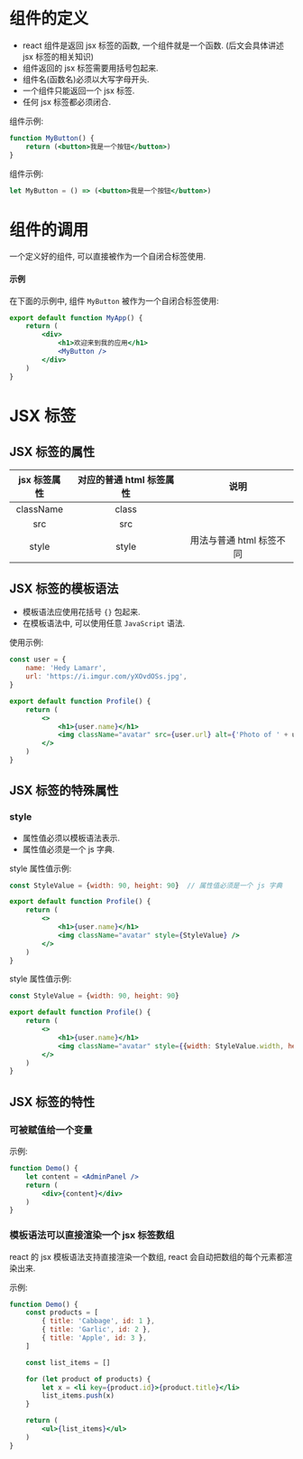 # 组件的定义

* react 组件是返回 jsx 标签的函数, 一个组件就是一个函数. (后文会具体讲述 jsx 标签的相关知识)
* 组件返回的 jsx 标签需要用括号包起来.
* 组件名(函数名)必须以大写字母开头.
* 一个组件只能返回一个 jsx 标签.
* 任何 jsx 标签都必须闭合.

组件示例:

```jsx
function MyButton() {
    return (<button>我是一个按钮</button>)
}

```

组件示例:

```jsx
let MyButton = () => (<button>我是一个按钮</button>)
```

# 组件的调用

一个定义好的组件, 可以直接被作为一个自闭合标签使用.

#### 示例

在下面的示例中, 组件 `MyButton` 被作为一个自闭合标签使用:

```jsx
export default function MyApp() {
    return (
        <div>
            <h1>欢迎来到我的应用</h1>
            <MyButton />
        </div>
    )
}
```

# JSX 标签

## JSX 标签的属性

| jsx 标签属性 | 对应的普通 html 标签属性 |           说明           |
| :----------: | :----------------------: | :----------------------: |
|  className  |          class          |                          |
|     src     |           src           |                          |
|    style    |          style          | 用法与普通 html 标签不同 |

## JSX 标签的模板语法

* 模板语法应使用花括号 `{}` 包起来.
* 在模板语法中, 可以使用任意 `JavaScript` 语法.

使用示例:

```jsx
const user = {
    name: 'Hedy Lamarr',
    url: 'https://i.imgur.com/yXOvdOSs.jpg',
}

export default function Profile() {
    return (
        <>
            <h1>{user.name}</h1>
            <img className="avatar" src={user.url} alt={'Photo of ' + user.name} />
        </>
    )
}
```

## JSX 标签的特殊属性

### style

* 属性值必须以模板语法表示.
* 属性值必须是一个 js 字典.

style 属性值示例:

```jsx
const StyleValue = {width: 90, height: 90}  // 属性值必须是一个 js 字典

export default function Profile() {
    return (
        <>
            <h1>{user.name}</h1>
            <img className="avatar" style={StyleValue} />
        </>
    )
}
```

style 属性值示例:

```jsx
const StyleValue = {width: 90, height: 90}

export default function Profile() {
    return (
        <>
            <h1>{user.name}</h1>
            <img className="avatar" style={{width: StyleValue.width, height: StyleValue.height}} />
        </>
    )
}
```

## JSX 标签的特性

### 可被赋值给一个变量

示例:

```jsx
function Demo() {
    let content = <AdminPanel />
    return (
        <div>{content}</div>
    )
}
```

### 模板语法可以直接渲染一个 jsx 标签数组

react 的 jsx 模板语法支持直接渲染一个数组, react 会自动把数组的每个元素都渲染出来.

示例:

```jsx
function Demo() {
    const products = [
        { title: 'Cabbage', id: 1 },
        { title: 'Garlic', id: 2 },
        { title: 'Apple', id: 3 },
    ]

    const list_items = []

    for (let product of products) {
        let x = <li key={product.id}>{product.title}</li>
        list_items.push(x)
    }

    return (
        <ul>{list_items}</ul>
    )
}
```
